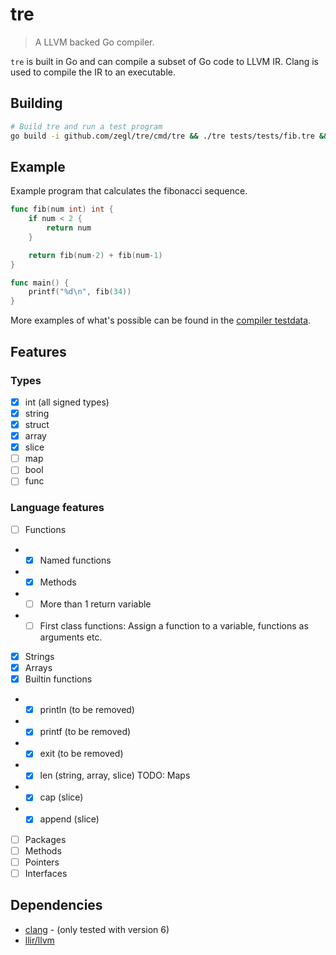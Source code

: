 # tre

> A LLVM backed Go compiler.

`tre` is built in Go and can compile a subset of Go code to LLVM IR. Clang is
used to compile the IR to an executable.

## Building 

```bash
# Build tre and run a test program
go build -i github.com/zegl/tre/cmd/tre && ./tre tests/tests/fib.tre && ./output-binary
```

## Example

Example program that calculates the fibonacci sequence.

```go
func fib(num int) int {
    if num < 2 {
        return num
    }

    return fib(num-2) + fib(num-1)
}

func main() {
    printf("%d\n", fib(34))
}
```

More examples of what's possible can be found in the [compiler testdata](https://github.com/zegl/tre/tree/master/compiler/testdata).

## Features

### Types

- [x] int (all signed types)
- [x] string
- [x] struct
- [x] array
- [x] slice
- [ ] map
- [ ] bool
- [ ] func

### Language features

- [ ] Functions
- - [x] Named functions
- - [x] Methods
- - [ ] More than 1 return variable
- - [ ] First class functions: Assign a function to a variable, functions as arguments etc.
- [x] Strings
- [x] Arrays
- [x] Builtin functions
- - [x] println (to be removed)
- - [x] printf (to be removed)
- - [x] exit (to be removed)
- - [x] len (string, array, slice) TODO: Maps
- - [x] cap (slice)
- - [x] append (slice)
- [ ] Packages
- [ ] Methods
- [ ] Pointers
- [ ] Interfaces

## Dependencies

* [clang](https://clang.llvm.org/) - (only tested with version 6)
* [llir/llvm](https://github.com/llir/llvm)
